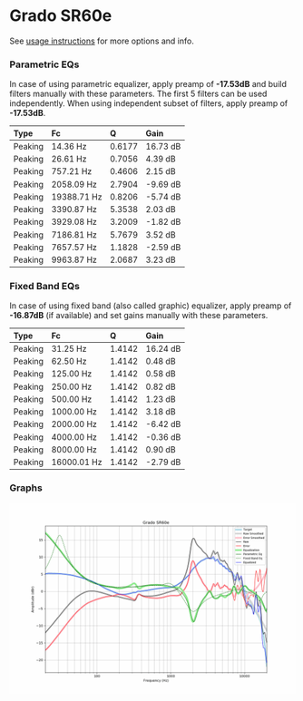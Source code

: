 # Grado SR60e
See [usage instructions](https://github.com/jaakkopasanen/AutoEq#usage) for more options and info.

### Parametric EQs
In case of using parametric equalizer, apply preamp of **-17.53dB** and build filters manually
with these parameters. The first 5 filters can be used independently.
When using independent subset of filters, apply preamp of **-17.53dB**.

| Type    | Fc          |      Q | Gain     |
|:--------|:------------|:-------|:---------|
| Peaking | 14.36 Hz    | 0.6177 | 16.73 dB |
| Peaking | 26.61 Hz    | 0.7056 | 4.39 dB  |
| Peaking | 757.21 Hz   | 0.4606 | 2.15 dB  |
| Peaking | 2058.09 Hz  | 2.7904 | -9.69 dB |
| Peaking | 19388.71 Hz | 0.8206 | -5.74 dB |
| Peaking | 3390.87 Hz  | 5.3538 | 2.03 dB  |
| Peaking | 3929.08 Hz  | 3.2009 | -1.82 dB |
| Peaking | 7186.81 Hz  | 5.7679 | 3.52 dB  |
| Peaking | 7657.57 Hz  | 1.1828 | -2.59 dB |
| Peaking | 9963.87 Hz  | 2.0687 | 3.23 dB  |

### Fixed Band EQs
In case of using fixed band (also called graphic) equalizer, apply preamp of **-16.87dB**
(if available) and set gains manually with these parameters.

| Type    | Fc          |      Q | Gain     |
|:--------|:------------|:-------|:---------|
| Peaking | 31.25 Hz    | 1.4142 | 16.24 dB |
| Peaking | 62.50 Hz    | 1.4142 | 0.48 dB  |
| Peaking | 125.00 Hz   | 1.4142 | 0.58 dB  |
| Peaking | 250.00 Hz   | 1.4142 | 0.82 dB  |
| Peaking | 500.00 Hz   | 1.4142 | 1.23 dB  |
| Peaking | 1000.00 Hz  | 1.4142 | 3.18 dB  |
| Peaking | 2000.00 Hz  | 1.4142 | -6.42 dB |
| Peaking | 4000.00 Hz  | 1.4142 | -0.36 dB |
| Peaking | 8000.00 Hz  | 1.4142 | 0.90 dB  |
| Peaking | 16000.01 Hz | 1.4142 | -2.79 dB |

### Graphs
![](./Grado%20SR60e.png)
